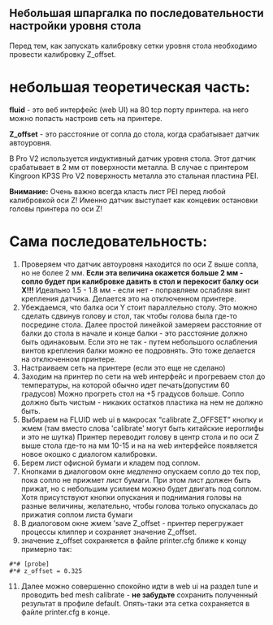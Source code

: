 ## Небольшая шпаргалка по последовательности настройки уровня стола
Перед тем, как запускать калибровку сетки уровня стола необходимо провести калибровку Z_offset.
# небольшая теоретическая часть:

**fluid** - это веб интерфейс (web UI) на 80 tcp порту принтера. на него можно попасть настроив сеть на принтере. 

**Z_offset** - это расстояние от сопла до стола, когда срабатывает датчик автоуровня.

В Pro V2 используется индуктивный датчик уровня стола. Этот датчик срабатывает в 2 мм от поверхности металла.
В случае с принтером Kingroon KP3S Pro V2 поверхность металла это стальная пластина PEI.

**Внимание:** Очень важно всегда класть лист PEI перед любой калибровкой оси Z! Именно датчик выступает как концевик остановки
головы принтера по оси Z!

# Сама последовательность:
1. Проверяем что датчик автоуровня находится по оси Z выше сопла, но не более 2 мм. **Если эта величина окажется больше 2 мм - сопло будет при 
   калибровке давить в стол и перекосит балку оси X!!!**
   Идеально 1.5 - 1.8 мм - если нет - поправляем ослабляя винт крепления датчика. Делается это на отключенном принтере. 
3. Убеждаемся, что балка оси Y стоит параллельно столу. Это можно сделать сдвинув голову и стол, так чтобы голова была где-то посредине стола.
   Далее простой линейкой замеряем расстояние от балки до стола в начале и конце балки - это расстояние должно быть одинаковым.
   Если это не так - путем небольшого ослабления винтов крепления балки можно ее подровнять. Это тоже делается на отключенном принтере.
4. Настраиваем сеть на принтере (если это еще не сделано)
5. Заходим на принтер по сети на web интерфейс и прогреваем стол до температуры, на которой обычно идет печать(допустим 60 градусов)
   Можно прогреть стол на +5 градусов больше. Сопло должно быть чистым - никаких остатков пластика на нем не должно быть.
6. Выбираем на FLUID web ui в макросах “calibrate Z_OFFSET”  кнопку и жмем (там вместо слова 'calibrate' могут быть китайские иероглифы и это не шутка)
   Принтер переводит голову в центр стола и по оси Z выше стола где-то на мм 10-15 и на на web интерфейсе появляется новое окошко с диалогом 
   калибровки.
7. Берем лист офисной бумаги  и кладем под соплом.
8. Кнопками в диалоговом окне _медленно_ опускаем сопло до тех пор, пока сопло не прижмет лист бумаги.
   При этом лист должен быть прижат, но с небольшим усилием можно будет двигать под соплом.
   Хотя присутствуют кнопки опускания и поднимания головы на разные величины, желательно, чтобы голова только опускалась до прижатия соплом листа 
   бумаги
9. В диалоговом окне жмем 'save Z_offset - принтер перегружает процессы клиппер и сохраняет значение Z_offset.
10. значение z_offset сохраняется в файле printer.cfg
 ближе к концу примерно так:
```
#*# [probe]
#*# z_offset = 0.325
```
11. Далее можно совершенно спокойно идти в web ui на раздел tune и проводить  bed mesh calibrate -
    **не забудьте** сохранить полученный результат в профиле default. Опять-таки эта сетка сохраняется в файле printer.cfg в конце.
